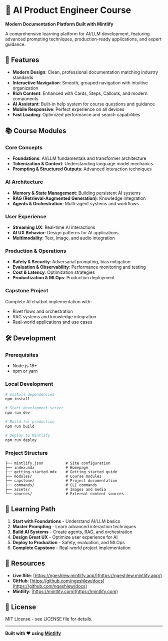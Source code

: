 # 🚀 AI Product Engineer Course

**Modern Documentation Platform Built with Mintlify**

A comprehensive learning platform for AI/LLM development, featuring advanced prompting techniques, production-ready applications, and expert guidance.

## 🌟 Features

- **Modern Design**: Clean, professional documentation matching industry standards
- **Interactive Navigation**: Smooth, grouped navigation with intuitive organization
- **Rich Content**: Enhanced with Cards, Steps, Callouts, and modern components
- **AI Assistant**: Built-in help system for course questions and guidance
- **Mobile Responsive**: Perfect experience on all devices
- **Fast Loading**: Optimized performance and search capabilities

## 📚 Course Modules

### Core Concepts
- **Foundations**: AI/LLM fundamentals and transformer architecture
- **Tokenization & Context**: Understanding language model mechanics
- **Prompting & Structured Outputs**: Advanced interaction techniques

### AI Architecture
- **Memory & State Management**: Building persistent AI systems
- **RAG (Retrieval-Augmented Generation)**: Knowledge integration
- **Agents & Orchestration**: Multi-agent systems and workflows

### User Experience
- **Streaming UX**: Real-time AI interactions
- **AI UX Behavior**: Design patterns for AI applications
- **Multimodality**: Text, image, and audio integration

### Production & Operations
- **Safety & Security**: Adversarial prompting, bias mitigation
- **Evaluation & Observability**: Performance monitoring and testing
- **Cost & Latency**: Optimization strategies
- **Productization & MLOps**: Production deployment

### Capstone Project
Complete AI chatbot implementation with:
- Rivet flows and orchestration
- RAG systems and knowledge integration
- Real-world applications and use cases

## 🛠️ Development

### Prerequisites
- Node.js 18+
- npm or yarn

### Local Development
```bash
# Install dependencies
npm install

# Start development server
npm run dev

# Build for production
npm run build

# Deploy to Mintlify
npm run deploy
```

### Project Structure
```
├── mintlify.json          # Site configuration
├── index.mdx              # Homepage
├── getting-started.mdx    # Getting started guide
├── modules/               # Course modules
├── capstone/              # Project documentation
├── commands/              # CLI commands
├── assets/                # Images and media
└── sources/               # External content sources
```

## 🎯 Learning Path

1. **Start with Foundations** - Understand AI/LLM basics
2. **Master Prompting** - Learn advanced interaction techniques
3. **Build AI Systems** - Create agents, RAG, and orchestration
4. **Design Great UX** - Optimize user experience for AI
5. **Deploy to Production** - Safety, evaluation, and MLOps
6. **Complete Capstone** - Real-world project implementation

## 🔗 Resources

- **Live Site**: [https://ngeshlew.mintlify.app/](https://ngeshlew.mintlify.app/)
- **GitHub**: [https://github.com/ngeshlew/docs](https://github.com/ngeshlew/docs)
- **Mintlify**: [https://mintlify.com](https://mintlify.com)

## 📄 License

MIT License - see LICENSE file for details.

---

**Built with ❤️ using [Mintlify](https://mintlify.com)**